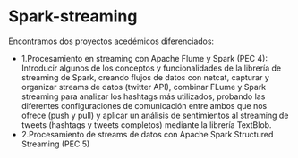 # Spark-streaming

Encontramos dos proyectos acedémicos diferenciados:

- 1.Procesamiento en streaming con Apache Flume y Spark (PEC 4): Introducir	algunos	de	los	conceptos	y	funcionalidades	de	la librería	de	streaming	de Spark,
creando flujos de datos con netcat, capturar y organizar streams de	datos (twitter API), combinar FLume y Spark streaming para analizar los hashtags más utilizados, probando las
diferentes configuraciones de comunicación entre ambos que nos ofrece (push y pull) y aplicar un análisis de sentimientos al streaming de tweets (hashtags y tweets completos)
mediante la librería TextBlob.
- 2.Procesamiento de streams de datos con Apache Spark Structured Streaming (PEC 5)
